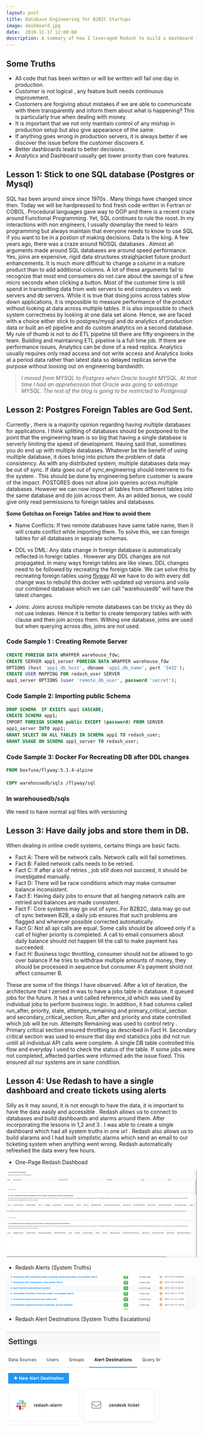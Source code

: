 ```yaml
---
layout: post
title: Database Engineering for B2B2C Startups
image: dashboard.jpg
date:  2019-11-17 12:00:00
description: A summary of how I leveraged Redash to build a dashboard for my Company. The dashboard enabled a single engineer to keep a tab of every money movement in the company. It also kept tab of any engineering failures and product performance of the company. As with all things startup. This was a continuous journey that saw me abandon NoSQL databases use foreign tables to do complex joins and build alarms around system truths.
---
```

## Some Truths
 
* All code that has been written or will be written will fail one day in production. 
* Customer is not logical , any feature built needs continuous improvement.
* Customers are forgiving about mistakes if we are able to communicate with them transparently and inform them about what is happening? This is particularly true when dealing with money.
* It is important that we not only maintain control of any mishap in production setup but also give appearance of the same.
* If anything goes wrong in production servers, it is always better if we discover the issue before the customer discovers it. 
* Better dashboards leads to better decisions.
* Analytics and Dashboard usually get lower priority than core features.

## Lesson 1: Stick to one SQL database (Postgres or Mysql)

SQL has been around since since 1970s . Many things have changed since then. Today we will be hardpressed to find fresh code written in Fortran or COBOL. Procedural languages gave way to OOP and there is a recent craze around Functional Programming. Yet, SQL continues to rule the roost. In my interactions with non engineers, I usually downplay the need to learn programming but always maintain that everyone needs to know to use SQL if you want to be in a postion of making decisions. Data is the king.  A few years ago, there was a craze around NOSQL databases . Almost all arguments made around SQL databases are around speed performance. Yes, joins are expensive, rigid data structures straighjacket future product enhancements. It is much more difficult to change a column in a mature product than to add additional columns. A lot of these arguments fail to recognize that most end consumers do not care about the savings of a few micro seconds when clicking a button. Most of the customer time is still spend in transmitting data from web servers to end computers vs web servers and db servers. While it is true that doing joins across tables slow down applications, it is impossible to measure performance of the product without looking at data across multiple tables. It is also impossible to check system correctness by looking at one data set alone. Hence, we are faced with a choice either stick to postgres/mysql and do analytics of production data or built an etl pipeline and do custom analytics on a second database. My rule of thumb is not to do ETL pipeline till there are fifty engineers in the team. Building and maintaining ETL pipeline is a full time job. If there are performance issues, Analytics can be done of a read replica. Analytics usually requires only read access and not write access and Analytics looks at a period data rather than latest data so delayed replicas serve the purpose without loosing out on engineering bandwidth. 

 > *I moved from MYSQL to Postgres when Oracle bought MYSQL. At that time I had an apprehension that Oracle was going to sabotage MYSQL. The rest of the blog is going to be restricted to Postgresql*



## Lesson 2: Postgres Foreign Tables are God Sent.

Currently , there is a majority opinion regarding having multiple databases for applications. I think splitting of databases should be postponed to the point that the engineering team is so big that having a single database is serverly limiting the speed of development. Having said that, sometimes you do end up with multiple databases. Whatever be the benefit of using multiple database, it does bring into picture the problem of data consistency. As with any distributed system, multiple databases data may be out of sync. If data goes out of sync,engineering should intervene to fix the system . This should be done by engineering before customer is aware of the impact. POSTGRES does not allow join queries across multiple databases. However we can now import all tables from different tables into the same database and do join across them. As an added bonus, we could give only read permissions to foreign tables and databases. 


**Some Gotchas on Foreign Tables and How to avoid them**


- Name Conflicts: If two remote databases have same table name, 
then it will create conflict while importing them. To solve this, we can foreign tables for all databases in separate schemas.


- DDL vs DML: Any data change in foreign database is automatically reflected in foreign tables . 
However any DDL changes are not propagated. In many ways foreign tables are like views. 
DDL changes need to be followed by recreating the foreign table. We can solve this by recreating foreign tables using [flyway](https://hub.docker.com/r/flyway/flyway).All we have to do with every ddl
change was to rebuild this docker with updated sql versions and voila our combined database which we can call "warehousedb" will have the latest changes.


- Joins: Joins across multiple remote databases can be tricky as they do not use indexes. Hence it is better to create temporary tables with with clause and then join across them. Withing one database, joins are used but when querying across dbs, joins are not used. 

### Code Sample 1 : Creating Remote Server

 ```sql
CREATE FOREIGN DATA WRAPPER warehouse_fdw;
CREATE SERVER app1_server FOREIGN DATA WRAPPER warehouse_fdw 
OPTIONS (host 'app1_db_host', dbname 'app1_db_name', port '5432');
CREATE USER MAPPING FOR redash_user SERVER 
app1_server OPTIONS (user 'remote_db_user', password 'secret');
 ```

### Code Sample 2: Importing public Schema
 ```sql
 DROP SCHEMA  IF EXISTS app1 CASCADE;
CREATE SCHEMA app1;
IMPORT FOREIGN SCHEMA public EXCEPT (password) FROM SERVER
 app1_server INTO app1;
GRANT SELECT ON ALL TABLES IN SCHEMA app1 TO redash_user;
GRANT USAGE ON SCHEMA app1_server TO redash_user;
 ```

### Code Sample 3: Docker For Recreating DB after DDL changes
```dockerfile
FROM boxfuse/flyway:5.1.4-alpine

COPY warehousedb/sqls /flyway/sql
```

### In warehousedb/sqls 
We need to have normal sql files with versioning


## Lesson 3: Have daily jobs and store them in DB.

When dealing in online credit systems, certains things are basic facts. 

- Fact A: There will be network calls. Network calls will fail sometimes.
- Fact B: Failed network calls needs to be retried.
- Fact C: If after a lot of retries , job still does not succeed, it should be investigated manually.
- Fact D: There will be race conditions which may make consumer balance inconsistent. 
- Fact E: Having daily jobs to ensure that all hanging network calls are retried and balances are made consistent.
- Fact F: Core systems may go out of sync. For B2B2C, data may go out of sync between B2B, a daily job ensures that such problems are flagged and wherever possible corrected automatically.
- Fact G: Not all api calls are equal. Some calls should be allowed only if a call of higher priority is completed. A call to email consumers about daily balance should not happen till the call to make payment has succeeded.
- Fact H: Business logic throttling, consumer should not be allowed to go over balance if he tries to withdraw multiple amounts of money, they should be processed in sequence but consumer A's payment shold not affect consumer B.

These are some of the things I have observed. After a lot of iteration, the architecture that I zeroed in was to have a jobs table in database. It queued jobs for the future. It has a unit called reference_id which was used by individual jobs to perform business logic. In addition, it had columns called run_after, priority, state, attempts_remaining and primary_critical_section and secondary_critical_section. Run_after and priority and state controlled which job will be run. Attempts Remaining was used to control retry . Primary critical section ensured throttling as described in Fact H. Secondary critical section was used to ensure that day end statistics jobs did not run untill all individual API calls were complete. A single DB table controlled this flow and everyday I used to check the status of the table. If some jobs were not completed, affected parties were informed adn the issue fixed. This ensured all our systems are in sane condition.

## Lesson 4: Use Redash to have a single dashboard and create tickets using alerts

Silly as it may sound, it is not enough to have the data, it is important to have the data easily and accessible . Redash allows us to connect to databases and build dashboards and alarms around them. After incorporating the lessons in 1,2 and 3 . I was able to create a single dashboard which had all system truths in one url . Redash also allows us to build alarams and I had built simplistic alarms which send an email to our ticketing system when anything went wrong. Redash automatically refreshed the data every few hours. 

- One-Page Redash Dashboad

![Redash Dashboard](/assets/img/redash1.png "Redash Dashboard")

- Redash Alerts (System Truths)

![Redash Alerts](/assets/img/redash3.png "Redash Alerts")

- Redash Alert Destinations (System Truths Escalations)

![System Truths Escalations](/assets/img/redash4.png "System Truths Escalationss")